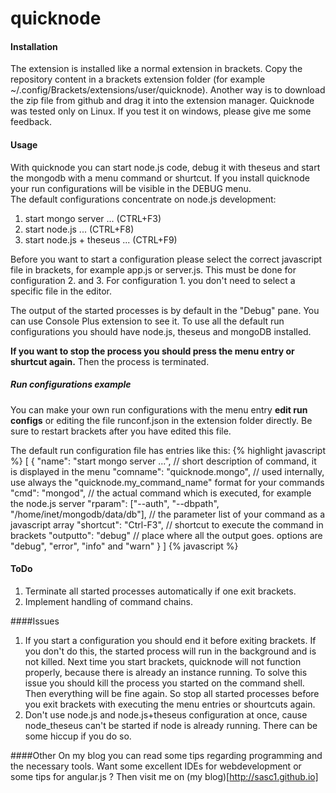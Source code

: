 quicknode
================

#### Installation
The extension is installed like a normal extension in brackets. Copy the repository content in a brackets extension folder 
(for example ~/.config/Brackets/extensions/user/quicknode).
Another way is to download the zip file from github and drag it into the extension manager.
Quicknode was tested only on Linux. If you test it on windows, please give me some feedback.

#### Usage
With quicknode you can start node.js code, debug it with theseus and start the mongodb with a menu command or shurtcut.
If you install quicknode your run configurations will be visible in the DEBUG menu.  
The default configurations concentrate on node.js development:  
1. start mongo server ... (CTRL+F3)  
2. start node.js ... (CTRL+F8)  
3. start node.js + theseus ... (CTRL+F9)  

Before you want to start a configuration please select the correct javascript file in brackets, for example app.js or server.js.
This must be done for configuration 2. and 3. For configuration 1. you don't need to select a specific file in the editor.

The output of the started processes is by default in the "Debug" pane. You can use Console Plus extension to see it.
To use all the default run configurations you should have node.js, theseus and mongoDB installed.

**If you want to stop the process you should press the menu entry or shurtcut again.** Then the process is terminated.

##### Run configurations example
You can make your own run configurations with the menu entry **edit run configs** or editing the file runconf.json in the extension folder directly.
Be sure to restart brackets after you have edited this file.

The default run configuration file has entries like this:
{% highlight javascript %}
[
    {
        "name": "start mongo server ...",                               // short description of command, it is displayed in the menu
        "comname": "quicknode.mongo",                                   // used internally, use always the "quicknode.my_command_name" format for your commands
        "cmd": "mongod",                                                // the actual command which is executed, for example the node.js server
        "rparam": ["--auth", "--dbpath", "/home/inet/mongodb/data/db"], // the parameter list of your command as a javascript array 
        "shortcut": "Ctrl-F3",                                          // shortcut to execute the command in brackets
        "outputto": "debug"                                             // place where all the output goes. options are "debug", "error", "info" and "warn"
    }
]
{% javascript %}

#### ToDo
1. Terminate all started processes automatically if one exit brackets.
2. Implement handling of command chains.

####Issues
1. If you start a configuration you should end it before exiting brackets. If you don't do this, the started process
will run in the background and is not killed. Next time you start brackets, quicknode will not function properly, because there
is already an instance running. To solve this issue you should kill the process you started on the command shell. Then everything will
be fine again. So stop all started processes before you exit brackets with executing the menu entries or shourtcuts again.
2. Don't use node.js and node.js+theseus configuration at once, cause node_theseus can't be started if node is already running. There can
be some hiccup if you do so.

####Other
On my blog you can read some tips regarding programming and the necessary tools.
Want some excellent IDEs for webdevelopment or some tips for angular.js ? Then visit me on
(my blog)[http://sasc1.github.io]